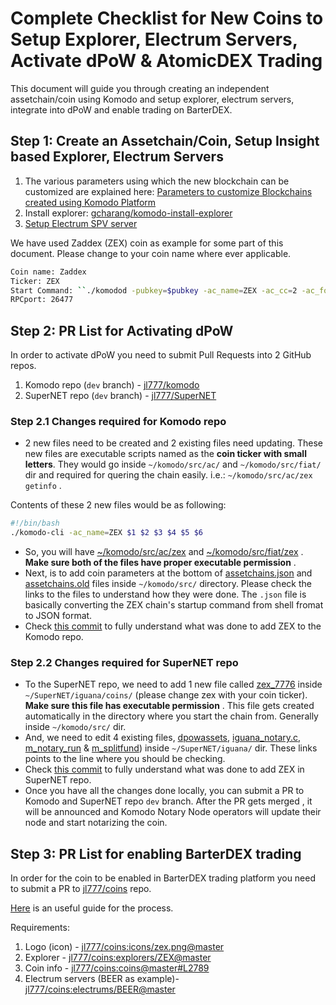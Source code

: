 # Complete Checklist for New Coins to Setup Explorer, Electrum Servers, Activate dPoW & AtomicDEX Trading

This document will guide you through creating an independent assetchain/coin using Komodo and setup explorer, electrum servers, integrate into dPoW and enable trading on BarterDEX.

## Step 1: Create an Assetchain/Coin, Setup Insight based Explorer, Electrum Servers

1. The various parameters using which the new blockchain can be customized are explained here: [Parameters to customize Blockchains created using Komodo Platform](../basic-docs/installations/asset-chain-parameters.html)
1. Install explorer: [gcharang/komodo-install-explorer](https://github.com/gcharang/komodo-install-explorer)
1. [Setup Electrum SPV server](../komodo/setup-electrumX-server.html)
   <!-- 1. [Integrate into Agama Desktop wallet](../gui/agama/desktop/add-Komodo-Assetchains-Agama-Desktop.html)
    [Integrate into Agama Mobile wallet](../gui/agama/mobile/add-Komodo-Assetchains-Agama-Mobile.html) -->

We have used Zaddex (ZEX) coin as example for some part of this document. Please change to your coin name where ever applicable.

```bash
Coin name: Zaddex
Ticker: ZEX
Start Command: ``./komodod -pubkey=$pubkey -ac_name=ZEX -ac_cc=2 -ac_founders=1 -ac_halving=525600 -ac_reward=13000000000 -ac_pubkey=039d4a50cc70d1184e462a22edb3b66385da97cc8059196f8305c184a3e21440af -addnode=5.9.102.210 &``
RPCport: 26477
```

## Step 2: PR List for Activating dPoW

In order to activate dPoW you need to submit Pull Requests into 2 GitHub repos.

1. Komodo repo (`dev` branch) - [jl777/komodo](https://github.com/jl777/komodo)
1. SuperNET repo (`dev` branch) - [jl777/SuperNET](https://github.com/jl777/SuperNET)

### Step 2.1 Changes required for Komodo repo

- 2 new files need to be created and 2 existing files need updating. These new files are executable scripts named as the **coin ticker with small letters**. They would go inside `~/komodo/src/ac/` and `~/komodo/src/fiat/` dir and required for quering the chain easily. i.e.: `~/komodo/src/ac/zex getinfo` .

Contents of these 2 new files would be as following:

```bash
#!/bin/bash
./komodo-cli -ac_name=ZEX $1 $2 $3 $4 $5 $6
```

- So, you will have [~/komodo/src/ac/zex](https://github.com/jl777/komodo/blob/dev/src/ac/zex) and [~/komodo/src/fiat/zex](https://github.com/jl777/komodo/blob/dev/src/fiat/zex) . **Make sure both of the files have proper executable permission** .
- Next, is to add coin parameters at the bottom of [assetchains.json](https://github.com/jl777/komodo/blob/dev/src/assetchains.json#L202) and [assetchains.old](https://github.com/jl777/komodo/blob/dev/src/assetchains.old#L47) files inside `~/komodo/src/` directory. Please check the links to the files to understand how they were done. The `.json` file is basically converting the ZEX chain's startup command from shell fromat to JSON format.
- Check [this commit](https://github.com/jl777/komodo/commit/7f5ed6ec453b78042bd791062203452a7043aa93) to fully understand what was done to add ZEX to the Komodo repo.

### Step 2.2 Changes required for SuperNET repo

- To the SuperNET repo, we need to add 1 new file called [zex_7776](https://github.com/jl777/SuperNET/blob/dev/iguana/coins/zex_7776) inside `~/SuperNET/iguana/coins/` (please change zex with your coin ticker). **Make sure this file has executable permission** . This file gets created automatically in the directory where you start the chain from. Generally inside `~/komodo/src/` dir.
- And, we need to edit 4 existing files, [dpowassets](https://github.com/jl777/SuperNET/blob/dev/iguana/dpowassets#L50), [iguana_notary.c](https://github.com/jl777/SuperNET/blob/dev/iguana/iguana_notary.c#L543), [m_notary_run](https://github.com/jl777/SuperNET/blob/dev/iguana/m_notary_run#L106) & [m_splitfund](https://github.com/jl777/SuperNET/blob/dev/iguana/m_splitfund#L51)) inside `~/SuperNET/iguana/` dir. These links points to the line where you should be checking.
- Check [this commit](https://github.com/jl777/SuperNET/commit/c715f0aa4c99d20de6b99b5d173d543d2a94010f) to fully understand what was done to add ZEX in SuperNET repo.
- Once you have all the changes done locally, you can submit a PR to Komodo and SuperNET repo `dev` branch. After the PR gets merged , it will be announced and Komodo Notary Node operators will update their node and start notarizing the coin.

## Step 3: PR List for enabling BarterDEX trading

In order for the coin to be enabled in BarterDEX trading platform you need to submit a PR to [jl777/coins](https://github.com/jl777/coins) repo.

[Here](../mmV1/coin-integration.md) is an useful guide for the process.

Requirements:

1. Logo (icon) - [jl777/coins:icons/zex.png@master](https://github.com/jl777/coins/blob/master/icons/zex.png)
1. Explorer - [jl777/coins:explorers/ZEX@master](https://github.com/jl777/coins/blob/master/explorers/ZEX)
1. Coin info - [jl777/coins:coins@master#L2789](https://github.com/jl777/coins/blob/master/coins#L2789)
1. Electrum servers (BEER as example)- [jl777/coins:electrums/BEER@master](https://github.com/jl777/coins/blob/master/electrums/BEER)
